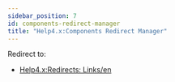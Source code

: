 ```yaml
---
sidebar_position: 7
id: components-redirect-manager
title: "Help4.x:Components Redirect Manager"
---
```

Redirect to:

- [Help4.x:Redirects:
  Links/en](https://docs.joomla.org/Help4.x:Redirects:_Links/en "Help4.x:Redirects: Links/en")
